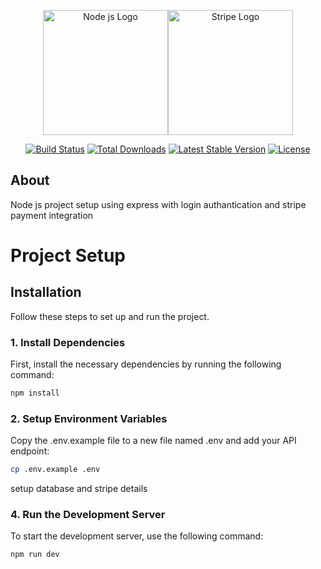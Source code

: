 <p align="center"><a href="https://nodejs.org/" target="_blank"><img src="https://nodejs.org/static/logos/nodejsDark.svg" width="200" alt="Node js Logo"></a><a href="https://stripe.com/" target="_blank"><img src="https://images.ctfassets.net/fzn2n1nzq965/6XFEUA9FzMBMphYdcUab19/37a1e07201366a351f7956560ccac09d/Stripe_wordmark_-_slate.svg?q=80&amp;w=1082" width="200" alt="Stripe Logo"></a></p>

<p align="center">
<a href="https://github.com/laravel/framework/actions"><img src="https://github.com/laravel/framework/workflows/tests/badge.svg" alt="Build Status"></a>
<a href="https://packagist.org/packages/laravel/framework"><img src="https://img.shields.io/packagist/dt/laravel/framework" alt="Total Downloads"></a>
<a href="https://packagist.org/packages/laravel/framework"><img src="https://img.shields.io/packagist/v/laravel/framework" alt="Latest Stable Version"></a>
<a href="https://packagist.org/packages/laravel/framework"><img src="https://img.shields.io/packagist/l/laravel/framework" alt="License"></a>
</p>

## About

Node js project setup using express with login authantication and stripe payment integration

# Project Setup

## Installation

Follow these steps to set up and run the project.

### 1. Install Dependencies

First, install the necessary dependencies by running the following command:

```bash
npm install
```

### 2. Setup Environment Variables

Copy the .env.example file to a new file named .env and add your API endpoint:

```bash
cp .env.example .env
```

setup database and stripe details


### 4. Run the Development Server


To start the development server, use the following command:

```bash
npm run dev
```
